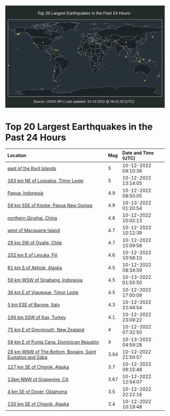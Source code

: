 ![Map](./map.png)

# Top 20 Largest Earthquakes in the Past 24 Hours

| Location | Mag | Date and Time (UTC) |
|:---|:---|:---|
| [east of the Kuril Islands](https://earthquake.usgs.gov/earthquakes/eventpage/us6000isyk) | 5 | 10-12-2022 09:10:38 |
| [183 km NE of Lospalos, Timor Leste](https://earthquake.usgs.gov/earthquakes/eventpage/us6000it0x) | 5 | 10-12-2022 13:14:05 |
| [Papua, Indonesia](https://earthquake.usgs.gov/earthquakes/eventpage/us6000isyg) | 4.9 | 10-12-2022 08:50:05 |
| [59 km SSE of Kimbe, Papua New Guinea](https://earthquake.usgs.gov/earthquakes/eventpage/us6000it72) | 4.9 | 10-13-2022 01:20:54 |
| [northern Qinghai, China](https://earthquake.usgs.gov/earthquakes/eventpage/us6000isz0) | 4.8 | 10-12-2022 10:02:13 |
| [west of Macquarie Island](https://earthquake.usgs.gov/earthquakes/eventpage/us6000it00) | 4.7 | 10-12-2022 10:12:39 |
| [29 km SW of Ovalle, Chile](https://earthquake.usgs.gov/earthquakes/eventpage/us6000it1l) | 4.7 | 10-12-2022 15:09:58 |
| [202 km E of Levuka, Fiji](https://earthquake.usgs.gov/earthquakes/eventpage/us6000it0g) | 4.6 | 10-12-2022 10:58:10 |
| [81 km S of Akhiok, Alaska](https://earthquake.usgs.gov/earthquakes/eventpage/ak022d3h4vns) | 4.5 | 10-12-2022 08:34:59 |
| [56 km WSW of Sinabang, Indonesia](https://earthquake.usgs.gov/earthquakes/eventpage/us6000it79) | 4.5 | 10-13-2022 01:55:50 |
| [36 km E of Viqueque, Timor Leste](https://earthquake.usgs.gov/earthquakes/eventpage/us6000it2v) | 4.5 | 10-12-2022 17:00:09 |
| [5 km ESE of Barone, Italy](https://earthquake.usgs.gov/earthquakes/eventpage/us6000it5n) | 4.3 | 10-12-2022 22:44:54 |
| [196 km SSW of Kaş, Turkey](https://earthquake.usgs.gov/earthquakes/eventpage/us6000it5z) | 4.1 | 10-12-2022 23:09:22 |
| [75 km E of Greymouth, New Zealand](https://earthquake.usgs.gov/earthquakes/eventpage/us6000isy5) | 4 | 10-12-2022 07:32:50 |
| [59 km E of Punta Cana, Dominican Republic](https://earthquake.usgs.gov/earthquakes/eventpage/pr2022286000) | 4 | 10-13-2022 04:59:28 |
| [28 km WNW of The Bottom, Bonaire, Saint Eustatius and Saba ](https://earthquake.usgs.gov/earthquakes/eventpage/pr2022285001) | 3.94 | 10-12-2022 21:50:57 |
| [127 km SE of Chignik, Alaska](https://earthquake.usgs.gov/earthquakes/eventpage/ak022d3hm4tb) | 3.7 | 10-12-2022 09:15:48 |
| [13km NNW of Grapevine, CA](https://earthquake.usgs.gov/earthquakes/eventpage/ci40359712) | 3.67 | 10-12-2022 12:54:07 |
| [4 km SE of Dover, Oklahoma](https://earthquake.usgs.gov/earthquakes/eventpage/ok2022uapd) | 3.5 | 10-12-2022 22:22:16 |
| [130 km SE of Chignik, Alaska](https://earthquake.usgs.gov/earthquakes/eventpage/ak022d3i8f5x) | 3.4 | 10-12-2022 10:19:48 |
